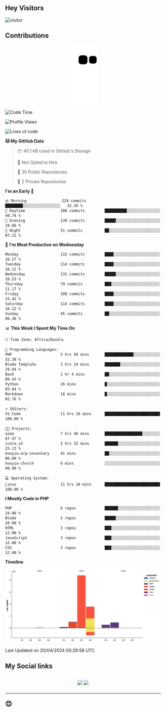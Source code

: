 ## Hey Visitors
![visitor](https://profile-counter.glitch.me/Fotsingboris/count.svg)

## Contributions
<p align="center">
  <img src="https://raw.githubusercontent.com/Fotsingboris/Fotsingboris/output/github-contribution-grid-snake.svg" />
</p>

<!--START_SECTION:waka-->
![Code Time](http://img.shields.io/badge/Code%20Time-949%20hrs%2028%20mins-blue)

![Profile Views](http://img.shields.io/badge/Profile%20Views-0-blue)

![Lines of code](https://img.shields.io/badge/From%20Hello%20World%20I%27ve%20Written-15.1%20million%20lines%20of%20code-blue)

**🐱 My GitHub Data** 

> 📦 40.1 kB Used in GitHub's Storage 
 > 
> 🚫 Not Opted to Hire
 > 
> 📜 30 Public Repositories 
 > 
> 🔑 2 Private Repositories 
 > 
**I'm an Early 🐤** 

```text
🌞 Morning                229 commits         ████████░░░░░░░░░░░░░░░░░   32.39 % 
🌆 Daytime                288 commits         ██████████░░░░░░░░░░░░░░░   40.74 % 
🌃 Evening                139 commits         █████░░░░░░░░░░░░░░░░░░░░   19.66 % 
🌙 Night                  51 commits          ██░░░░░░░░░░░░░░░░░░░░░░░   07.21 % 
```
📅 **I'm Most Productive on Wednesday** 

```text
Monday                   115 commits         ████░░░░░░░░░░░░░░░░░░░░░   16.27 % 
Tuesday                  114 commits         ████░░░░░░░░░░░░░░░░░░░░░   16.12 % 
Wednesday                131 commits         █████░░░░░░░░░░░░░░░░░░░░   18.53 % 
Thursday                 79 commits          ███░░░░░░░░░░░░░░░░░░░░░░   11.17 % 
Friday                   109 commits         ████░░░░░░░░░░░░░░░░░░░░░   15.42 % 
Saturday                 114 commits         ████░░░░░░░░░░░░░░░░░░░░░   16.12 % 
Sunday                   45 commits          ██░░░░░░░░░░░░░░░░░░░░░░░   06.36 % 
```


📊 **This Week I Spent My Time On** 

```text
🕑︎ Time Zone: Africa/Douala

💬 Programming Languages: 
PHP                      5 hrs 59 mins       █████████████░░░░░░░░░░░░   52.38 % 
Blade Template           3 hrs 24 mins       ███████░░░░░░░░░░░░░░░░░░   29.84 % 
Bash                     1 hr 4 mins         ██░░░░░░░░░░░░░░░░░░░░░░░   09.43 % 
Python                   26 mins             █░░░░░░░░░░░░░░░░░░░░░░░░   03.84 % 
Markdown                 18 mins             █░░░░░░░░░░░░░░░░░░░░░░░░   02.76 % 

🔥 Editors: 
VS Code                  11 hrs 26 mins      █████████████████████████   100.00 % 

🐱‍💻 Projects: 
aima                     7 hrs 46 mins       █████████████████░░░░░░░░   67.97 % 
icare_v2                 2 hrs 52 mins       ██████░░░░░░░░░░░░░░░░░░░   25.13 % 
hooyia-erp-inventary     41 mins             ██░░░░░░░░░░░░░░░░░░░░░░░   06.00 % 
hooyia-church            6 mins              ░░░░░░░░░░░░░░░░░░░░░░░░░   00.90 % 

💻 Operating System: 
Linux                    11 hrs 26 mins      █████████████████████████   100.00 % 
```

**I Mostly Code in PHP** 

```text
PHP                      6 repos             ██████░░░░░░░░░░░░░░░░░░░   24.00 % 
Blade                    5 repos             █████░░░░░░░░░░░░░░░░░░░░   20.00 % 
HTML                     3 repos             ███░░░░░░░░░░░░░░░░░░░░░░   12.00 % 
JavaScript               3 repos             ███░░░░░░░░░░░░░░░░░░░░░░   12.00 % 
CSS                      3 repos             ███░░░░░░░░░░░░░░░░░░░░░░   12.00 % 
```



**Timeline**

![Lines of Code chart](https://raw.githubusercontent.com/Fotsingboris/Fotsingboris/main/assets/bar_graph.png)


 Last Updated on 20/04/2024 00:26:58 UTC
<!--END_SECTION:waka-->

<h2>My Social links <h2>
<p align="center">
   <a href="https://linkedin.com/in/Fotsingboris-Mathieu"><img src="https://img.shields.io/badge/linkedin-%230077B5.svg?style=for-the-badge&logo=linkedin&logoColor=white"></a>
   <a href="https://instagram.com/Fotsingboris"><img src="https://img.shields.io/badge/instagram-%23E4405F.svg?style=for-the-badge&logo=Instagram&logoColor=white"></a>
  </p>
<hr>
😊
